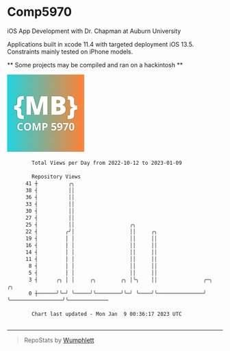 # Comp5970
iOS App Development with Dr. Chapman at Auburn University

Applications built in xcode 11.4 with targeted deployment iOS 13.5.
Constraints mainly tested on iPhone models.

** Some projects may be compiled and ran on a hackintosh **

![App Icon](https://github.com/MatthewBentz/Comp5970/blob/master/Assignment1a-mlb0119/Assignment1a-mlb0119/Assets.xcassets/AppIcon.appiconset/180.png)

```
        Total Views per Day from 2022-10-12 to 2023-01-09

        Repository Views
      41 ┼          ╭╮
      38 ┤          ││
      36 ┤          ││
      33 ┤          ││
      30 ┤          ││
      27 ┤          ││
      25 ┤          ││                  ╭╮
      22 ┤         ╭╯│                  ││     ╭╮
      19 ┤         │ │                  ││     ││
      16 ┤         │ │                  ││     ││
      14 ┤         │ │                  ││     ││
      11 ┤         │ │                  ││     ││
       8 ┤         │ │                  ││     ││
       5 ┤         │ │                  ││     ││
       3 ┤      ╭╮ │ │     ╭╮        ╭╮ │╰╮    ││               ╭─╮                 ╭╮
       0 ┼──────╯╰─╯ ╰─────╯╰────────╯╰─╯ ╰────╯╰───────────────╯ ╰─────────────────╯╰─────────────

        Chart last updated - Mon Jan  9 00:36:17 2023 UTC
        
```

---

> RepoStats by [Wumphlett](https://github.com/Wumphlett)
